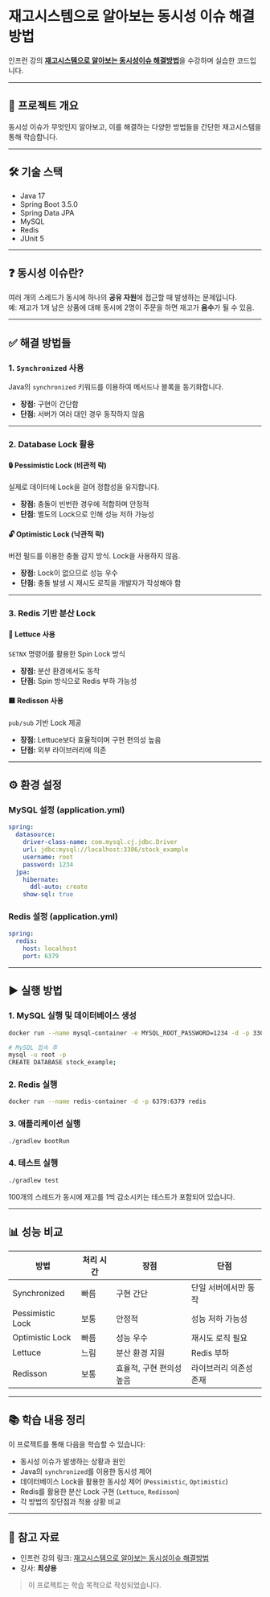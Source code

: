 # 재고시스템으로 알아보는 동시성 이슈 해결방법

인프런 강의 [**재고시스템으로 알아보는 동시성이슈 해결방법**](https://www.inflearn.com/course/%EB%8F%99%EC%8B%9C%EC%84%B1%EC%9D%B4%EC%8A%88-%EC%9E%AC%EA%B3%A0%EC%8B%9C%EC%8A%A4%ED%85%9C)을 수강하며 실습한 코드입니다.

---

## 📌 프로젝트 개요

동시성 이슈가 무엇인지 알아보고, 이를 해결하는 다양한 방법들을 간단한 재고시스템을 통해 학습합니다.

---

## 🛠 기술 스택

- Java 17  
- Spring Boot 3.5.0  
- Spring Data JPA  
- MySQL  
- Redis  
- JUnit 5  

---

## ❓ 동시성 이슈란?

여러 개의 스레드가 동시에 하나의 **공유 자원**에 접근할 때 발생하는 문제입니다.  
예: 재고가 1개 남은 상품에 대해 동시에 2명이 주문을 하면 재고가 **음수**가 될 수 있음.

---

## ✅ 해결 방법들

### 1. `Synchronized` 사용

Java의 `synchronized` 키워드를 이용하여 메서드나 블록을 동기화합니다.

- **장점:** 구현이 간단함  
- **단점:** 서버가 여러 대인 경우 동작하지 않음  

---

### 2. Database Lock 활용

#### 🔒 Pessimistic Lock (비관적 락)

실제로 데이터에 Lock을 걸어 정합성을 유지합니다.

- **장점:** 충돌이 빈번한 경우에 적합하며 안정적  
- **단점:** 별도의 Lock으로 인해 성능 저하 가능성  

#### 🔓 Optimistic Lock (낙관적 락)

버전 필드를 이용한 충돌 감지 방식. Lock을 사용하지 않음.

- **장점:** Lock이 없으므로 성능 우수  
- **단점:** 충돌 발생 시 재시도 로직을 개발자가 작성해야 함  

---

### 3. Redis 기반 분산 Lock

#### 🍃 Lettuce 사용

`SETNX` 명령어를 활용한 Spin Lock 방식

- **장점:** 분산 환경에서도 동작  
- **단점:** Spin 방식으로 Redis 부하 가능성  

#### 🟥 Redisson 사용

`pub/sub` 기반 Lock 제공

- **장점:** Lettuce보다 효율적이며 구현 편의성 높음  
- **단점:** 외부 라이브러리에 의존  

---

## ⚙ 환경 설정

### MySQL 설정 (application.yml)

```yaml
spring:
  datasource:
    driver-class-name: com.mysql.cj.jdbc.Driver
    url: jdbc:mysql://localhost:3306/stock_example
    username: root
    password: 1234
  jpa:
    hibernate:
      ddl-auto: create
    show-sql: true
```

### Redis 설정 (application.yml)

```yaml
spring:
  redis:
    host: localhost
    port: 6379
```

---

## ▶ 실행 방법

### 1. MySQL 실행 및 데이터베이스 생성

```bash
docker run --name mysql-container -e MYSQL_ROOT_PASSWORD=1234 -d -p 3306:3306 mysql:latest

# MySQL 접속 후
mysql -u root -p
CREATE DATABASE stock_example;
```

### 2. Redis 실행

```bash
docker run --name redis-container -d -p 6379:6379 redis
```

### 3. 애플리케이션 실행

```bash
./gradlew bootRun
```

### 4. 테스트 실행

```bash
./gradlew test
```

100개의 스레드가 동시에 재고를 1씩 감소시키는 테스트가 포함되어 있습니다.

---

## 📊 성능 비교

| 방법               | 처리 시간 | 장점                     | 단점                       |
|------------------|-----------|--------------------------|----------------------------|
| Synchronized     | 빠름      | 구현 간단                | 단일 서버에서만 동작       |
| Pessimistic Lock | 보통      | 안정적                   | 성능 저하 가능성           |
| Optimistic Lock  | 빠름      | 성능 우수                | 재시도 로직 필요           |
| Lettuce          | 느림      | 분산 환경 지원           | Redis 부하                 |
| Redisson         | 보통      | 효율적, 구현 편의성 높음 | 라이브러리 의존성 존재     |

---

## 📚 학습 내용 정리

이 프로젝트를 통해 다음을 학습할 수 있습니다:

- 동시성 이슈가 발생하는 상황과 원인  
- Java의 `synchronized`를 이용한 동시성 제어  
- 데이터베이스 Lock을 활용한 동시성 제어 (`Pessimistic`, `Optimistic`)  
- Redis를 활용한 분산 Lock 구현 (`Lettuce`, `Redisson`)  
- 각 방법의 장단점과 적용 상황 비교  

---

## 🔗 참고 자료

- 인프런 강의 링크: [재고시스템으로 알아보는 동시성이슈 해결방법](https://www.inflearn.com/course/%EB%8F%99%EC%8B%9C%EC%84%B1%EC%9D%B4%EC%8A%88-%EC%9E%AC%EA%B3%A0%EC%8B%9C%EC%8A%A4%ED%85%9C)  
- 강사: **최상용**  

> 이 프로젝트는 학습 목적으로 작성되었습니다.
